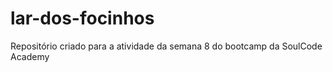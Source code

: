 # lar-dos-focinhos
Repositório criado para a atividade da  semana 8 do bootcamp da SoulCode Academy
